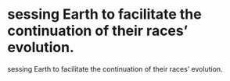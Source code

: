 # sessing Earth to facilitate the continuation of their races’ evolution.

sessing Earth to facilitate the continuation of their races’ evolution.